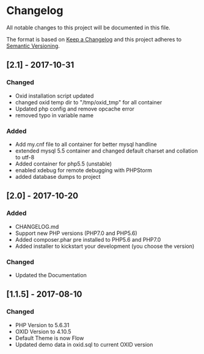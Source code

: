 # Changelog
All notable changes to this project will be documented in this file.

The format is based on [Keep a Changelog](http://keepachangelog.com/en/1.0.0/)
and this project adheres to [Semantic Versioning](http://semver.org/spec/v2.0.0.html).

## [2.1] - 2017-10-31
### Changed
- Oxid installation script updated
- changed oxid temp dir to "/tmp/oxid_tmp" for all container
- Updated php config and remove opcache error
- removed typo in variable name

### Added
- Add my.cnf file to all container for better mysql handline
- extended mysql 5.5 container and changed default charset and collation to utf-8
- Added container for php5.5 (unstable)
- enabled xdebug for remote debugging with PHPStorm
- added database dumps to project

## [2.0] - 2017-10-20
### Added 
- CHANGELOG.md
- Support new PHP versions (PHP7.0 and PHP5.6)
- Added composer.phar pre installed to PHP5.6 and PHP7.0
- Added installer to kickstart your development (you choose the version)

### Changed
- Updated the Documentation


## [1.1.5] - 2017-08-10
### Changed
- PHP Version to 5.6.31
- OXID Version to 4.10.5
- Default Theme is now Flow
- Updated demo data in oxid.sql to current OXID version
